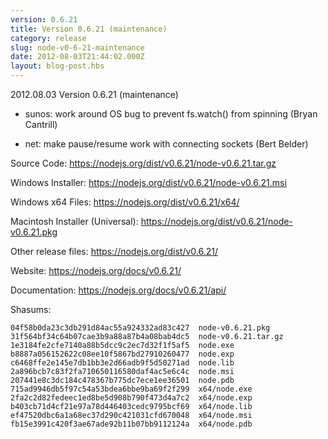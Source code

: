 ```yaml
---
version: 0.6.21
title: Version 0.6.21 (maintenance)
category: release
slug: node-v0-6-21-maintenance
date: 2012-08-03T21:44:02.000Z
layout: blog-post.hbs
---
```


2012.08.03 Version 0.6.21 (maintenance)

* sunos: work around OS bug to prevent fs.watch() from spinning (Bryan Cantrill)

* net: make pause/resume work with connecting sockets (Bert Belder)

Source Code: https://nodejs.org/dist/v0.6.21/node-v0.6.21.tar.gz

Windows Installer: https://nodejs.org/dist/v0.6.21/node-v0.6.21.msi

Windows x64 Files: https://nodejs.org/dist/v0.6.21/x64/

Macintosh Installer (Universal): https://nodejs.org/dist/v0.6.21/node-v0.6.21.pkg

Other release files: https://nodejs.org/dist/v0.6.21/

Website: https://nodejs.org/docs/v0.6.21/

Documentation: https://nodejs.org/docs/v0.6.21/api/

Shasums:

```
04f58b0da23c3db291d84ac55a924332ad83c427  node-v0.6.21.pkg
31f564bf34c64b07cae3b9a88a87b4a08bab4dc5  node-v0.6.21.tar.gz
1e3184fe2cfe7140a88b5dcc9c2ec7d32f1f5af5  node.exe
b8887a056152622c08ee10f5867bd27910260477  node.exp
c6468ffe2e145e7db1bb3e2d66adb9f5d50271ad  node.lib
2a896bcb7c83f2fa710650116580daf4ac5e6c4c  node.msi
207441e8c3dc184c478367b775dc7ece1ee36501  node.pdb
715ad9946db5f97c54a53bdea6bbe9ba69f2f299  x64/node.exe
2fa2c2d82fedeec1ed8be5d908b790f473d4a7c2  x64/node.exp
b403cb71d4cf21e97a78d446403cedc9795bcf69  x64/node.lib
ef47520dbc6a1a68ec37d290c421031cfd670048  x64/node.msi
fb15e3991c420f3ae67ade92b11b07bb9112124a  x64/node.pdb
```
